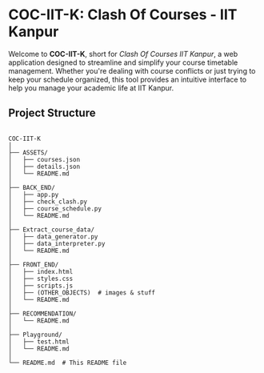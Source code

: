 # COC-IIT-K: Clash Of Courses - IIT Kanpur

Welcome to **COC-IIT-K**, short for *Clash Of Courses IIT Kanpur*, a web application designed to streamline and simplify your course timetable management. Whether you're dealing with course conflicts or just trying to keep your schedule organized, this tool provides an intuitive interface to help you manage your academic life at IIT Kanpur.

## Project Structure 

```

COC-IIT-K  
│  
├── ASSETS/  
│   ├── courses.json  
│   ├── details.json  
│   └── README.md  
│  
├── BACK_END/  
│   ├── app.py  
│   ├── check_clash.py  
│   ├── course_schedule.py  
│   └── README.md  
│  
├── Extract_course_data/  
│   ├── data_generator.py  
│   ├── data_interpreter.py  
│   └── README.md  
│  
├── FRONT_END/  
│   ├── index.html  
│   ├── styles.css  
│   ├── scripts.js  
│   ├── (OTHER_OBJECTS)  # images & stuff  
│   └── README.md  
│  
├── RECOMMENDATION/  
│   └── README.md  
│  
├── Playground/  
│   ├── test.html  
│   └── README.md  
│  
└── README.md  # This README file

```
